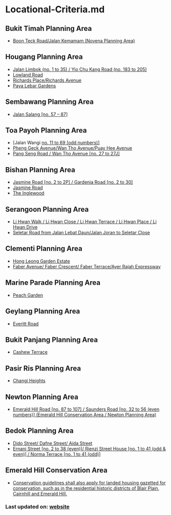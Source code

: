 # Locational-Criteria.md

## Bukit Timah Planning Area
- [Boon Teck Road/Jalan Kemamam (Novena Planning Area)](https://www.ura.gov.sg/-/media/Corporate/Guidelines/Development-control/Street-Block-Plans/Boon-Teck-Road_Jalan-Kemamam.pdf)

## Hougang Planning Area
- [Jalan Limbok (no. 1 to 35) / Yio Chu Kang Road (no. 183 to 205)](https://www.ura.gov.sg/-/media/Corporate/Guidelines/Development-control/Street-Block-Plans/Jalan-Limbok-Yio-Chu-Kang-Road.pdf)
- [Lowland Road](https://www.ura.gov.sg/-/media/Corporate/Guidelines/Development-control/Street-Block-Plans/Lowland-Road.pdf)
- [Richards Place/Richards Avenue](https://www.ura.gov.sg/-/media/Corporate/Guidelines/Development-control/Street-Block-Plans/Richards-Place_Richards-Avenue.pdf)
- [Paya Lebar Gardens](https://www.ura.gov.sg/-/media/Corporate/Guidelines/Development-control/Street-Block-Plans/Paya-Lebar-Gardens.pdf)

## Sembawang Planning Area
- [Jalan Salang [no. 57 – 87]](https://www.ura.gov.sg/-/media/Corporate/Guidelines/Development-control/Street-Block-Plans/Jalan-Salang.pdf)

## Toa Payoh Planning Area
- [Jalan Wangi [no. 11 to 69 [odd numbers)]](https://www.ura.gov.sg/-/media/Corporate/Guidelines/Development-control/Street-Block-Plans/Jalan-Wangi.pdf)
- [Pheng Geck Avenue/Wan Tho Avenue/Puay Hee Avenue](https://www.ura.gov.sg/-/media/Corporate/Guidelines/Development-control/Street-Block-Plans/Pheng-Geck-Avenue_Wan-Tho-Avenue_Puay-Hee-Avenue.pdf)
- [Pang Seng Road / Wan Tho Avenue [no. 27 to 27J]](https://www.ura.gov.sg/-/media/Corporate/Guidelines/Development-control/Street-Block-Plans/Pang-Seng-Road-Wan-Tho-Avenue.pdf)

## Bishan Planning Area
- [Jasmine Road [no. 2 to 2P] / Gardenia Road [no. 2 to 30]](https://www.ura.gov.sg/-/media/Corporate/Guidelines/Development-control/Street-Block-Plans/Jasmine-Road-Gardenia-Road.pdf)
- [Jasmine Road](https://www.ura.gov.sg/-/media/Corporate/Guidelines/Development-control/Street-Block-Plans/Jasmine-Road.pdf)
- [The Inglewood](https://www.ura.gov.sg/Corporate/Data/circulars/2019/Jul/dc19-13)

## Serangoon Planning Area
- [Li Hwan Walk / Li Hwan Close / Li Hwan Terrace / Li Hwan Place / Li Hwan Drive](https://www.ura.gov.sg/-/media/Corporate/Guidelines/Development-control/Street-Block-Plans/Along-Li-Hwan-Walk-Li-Hwan-Close-Li-Hwan-Terrace-Li-Hwan-Place--Li-Hwan-Drive.pdf)
- [Seletar Road from Jalan Lebat Daun/Jalan Joran to Seletar Close](https://www.ura.gov.sg/-/media/Corporate/Guidelines/Development-control/Street-Block-Plans/Along-Seletar-Road-from-Jalan-Lebat-Daun_Jalan-Joran-to-Seletar-Close.pdf)

## Clementi Planning Area
- [Hong Leong Garden Estate](https://www.ura.gov.sg/-/media/Corporate/Guidelines/Development-control/Street-Block-Plans/Hong-Leong-Garden-Estate.pdf)
- [Faber Avenue/ Faber Crescent/ Faber Terrace/Ayer Rajah Expressway](https://www.ura.gov.sg/-/media/Corporate/Guidelines/Development-control/Street-Block-Plans/Faber-Avenue_Faber-Crescent_Faber-Terrace_Ayer-Rajah-Expressway.pdf)

## Marine Parade Planning Area
- [Peach Garden](https://www.ura.gov.sg/-/media/Corporate/Guidelines/Development-control/Street-Block-Plans/Peach-Garden.pdf)

## Geylang Planning Area
- [Everitt Road](https://www.ura.gov.sg/-/media/Corporate/Guidelines/Development-control/Street-Block-Plans/Everitt-Road.pdf)

## Bukit Panjang Planning Area
- [Cashew Terrace](https://www.ura.gov.sg/-/media/Corporate/Guidelines/Development-control/Street-Block-Plans/Cashew-Terrace.pdf)

## Pasir Ris Planning Area
- [Changi Heights](https://www.ura.gov.sg/-/media/Corporate/Guidelines/Development-control/Street-Block-Plans/Changi-Heights.pdf)

## Newton Planning Area
- [Emerald Hill Road [no. 87 to 107] / Saunders Road [no. 32 to 56 (even numbers)] (Emerald Hill Conservation Area / Newton Planning Area)](https://www.ura.gov.sg/-/media/Corporate/Guidelines/Development-control/Street-Block-Plans/Emerald-Hill-Road-Saunders-Road.pdf)

## Bedok Planning Area
- [Dido Street/ Dafne Street/ Aida Street](https://www.ura.gov.sg/-/media/Corporate/Guidelines/Development-control/Street-Block-Plans/Dido-Street-Dafne-Street-Aida-Street.pdf)
- [Ernani Street [no. 2 to 38 (even)]/ Rienzi Street House [no. 1 to 41 (odd & even)] / Norma Terrace [no. 1 to 41 (odd)]](https://www.ura.gov.sg/-/media/Corporate/Guidelines/Development-control/Street-Block-Plans/Ernani-Street-Rienzi-Street.pdf)

## Emerald Hill Conservation Area
- [Conservation guidelines shall also apply for landed housing gazetted for conservation, such as in the residential historic districts of Blair Plain, Cairnhill and Emerald Hill.](https://www.ura.gov.sg/-/media/Corporate/Guidelines/Development-control/Street-Block-Plans/Conservation-Guidelines.pdf)

### Last updated on: [website](https://www.ura.gov.sg/Corporate/Data/circulars/2018/Nov/dc18-10)
